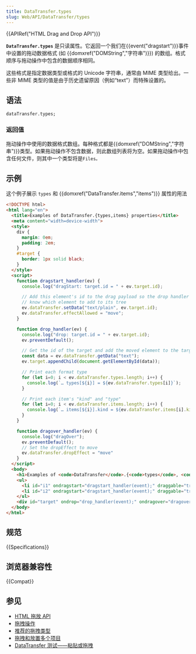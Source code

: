 ```yaml
---
title: DataTransfer.types
slug: Web/API/DataTransfer/types
---
```


{{APIRef("HTML Drag and Drop API")}}

**`DataTransfer.types`** 是只读属性。它返回一个我们在{{event("dragstart")}}事件中设置的拖动数据格式 (如 {{domxref("DOMString","字符串")}}) 的数组。格式顺序与拖动操作中包含的数据顺序相同。

这些格式是指定数据类型或格式的 Unicode 字符串，通常由 MIME 类型给出。一些非 MIME 类型的值是由于历史遗留原因（例如“text”）而特殊设置的。

## 语法

```plain
dataTransfer.types;
```

### 返回值

拖动操作中使用的数据格式数组。每种格式都是{{domxref("DOMString","字符串")}}类型。如果拖动操作不包含数据，则此数组列表将为空。如果拖动操作中包含任何文件，则其中一个类型将是`Files。`

## 示例

这个例子展示 `types` 和 {{domxref("DataTransfer.items","items")}} 属性的用法

```html
<!DOCTYPE html>
<html lang="en">
  <title>Examples of DataTransfer.{types,items} properties</title>
  <meta content="width=device-width">
  <style>
    div {
      margin: 0em;
      padding: 2em;
    }
    #target {
      border: 1px solid black;
    }
  </style>
  <script>
    function dragstart_handler(ev) {
      console.log("dragStart: target.id = " + ev.target.id);

      // Add this element's id to the drag payload so the drop handler will
      // know which element to add to its tree
      ev.dataTransfer.setData("text/plain", ev.target.id);
      ev.dataTransfer.effectAllowed = "move";
    }

    function drop_handler(ev) {
      console.log("drop: target.id = " + ev.target.id);
      ev.preventDefault();

      // Get the id of the target and add the moved element to the target's DOM
      const data = ev.dataTransfer.getData("text");
      ev.target.appendChild(document.getElementById(data));

      // Print each format type
      for (let i=0; i < ev.dataTransfer.types.length; i++) {
        console.log(`… types[${i}] = ${ev.dataTransfer.types[i]}`);
      }

      // Print each item's "kind" and "type"
      for (let i=0; i < ev.dataTransfer.items.length; i++) {
        console.log(`… items[${i}].kind = ${ev.dataTransfer.items[i].kind}; type = ${ev.dataTransfer.items[i].type}`);
      }
    }

    function dragover_handler(ev) {
      console.log("dragOver");
      ev.preventDefault();
      // Set the dropEffect to move
      ev.dataTransfer.dropEffect = "move"
    }
  </script>
  <body>
    <h1>Examples of <code>DataTransfer</code>.{<code>types</code>, <code>items</code>} properties</h1>
    <ul>
      <li id="i1" ondragstart="dragstart_handler(event);" draggable="true">Drag Item 1 to the Drop Zone</li>
      <li id="i2" ondragstart="dragstart_handler(event);" draggable="true">Drag Item 2 to the Drop Zone</li>
    </ul>
    <div id="target" ondrop="drop_handler(event);" ondragover="dragover_handler(event);">Drop Zone</div>
  </body>
</html>
```

## 规范

{{Specifications}}

## 浏览器兼容性

{{Compat}}

## 参见

- [HTML 拖放 API](/zh-CN/docs/Web/API/HTML_Drag_and_Drop_API)
- [拖拽操作](/zh-CN/docs/Web/API/HTML_Drag_and_Drop_API/Drag_operations)
- [推荐的拖拽类型](/zh-CN/docs/Web/API/HTML_Drag_and_Drop_API/Recommended_drag_types)
- [拖拽和放置多个项目](/zh-CN/docs/Web/API/HTML_Drag_and_Drop_API/Multiple_items)
- [DataTransfer 测试——粘贴或拖拽](https://codepen.io/tech_query/pen/MqGgap)
